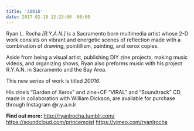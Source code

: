 ```yaml
---
title: '20016'
date: 2017-02-10 12:23:00 -08:00
---
```


Ryan L. Rocha *[R.Y.A.N.]* is a Sacramento born multimedia artist whose 2-D work consists on vibrant and energetic scenes of reflection made with a combination of drawing, pointillism, painting, and xerox copies. 

Aside from being a visual artist, publishing DIY zine projects, making music videos, and organizing shows, Ryan also preforms music with his project R.Y.A.N. in Sacramento and the Bay Area.

This new series of work is titled *20016*.



His zine’s “Garden of Xerox" and zine+CF “VIRAL” and “Soundtrack” CD, made in collaboration with William Dickson, are available for purchase through Instagram @r.y.a.n.lr

**Find out more:**
http://ryanlrocha.tumblr.com/
https://soundcloud.com/princemoist
https://vimeo.com/ryanlrocha
